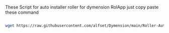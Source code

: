These Script for auto installer roller for dymension RolApp just copy paste these command
```bash

wget https://raw.githubusercontent.com/alfset/Dymension/main/Roller-Auto-installer.sh && chmod +x Roller-Auto-installer.sh && ./Roller-Auto-installer.sh

```

